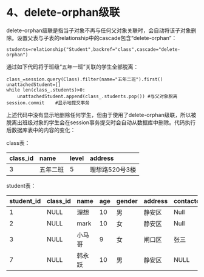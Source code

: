 # 4、delete-orphan级联

delete-orphan级联是指当子对象不再与任何父对象关联时，会自动将该子对象删除。设置父表与子表的relationship中的cascade包含“delete-orphan”：

```
students=relationship("Student",backref="class",cascade="delete-orphan")
```

通过如下代码将于班级“五年一班”关联的学生全部脱离：

```
class_=session.query(Class).filter(name="五年二班").first()
unattachedStudent=[]
while len(class_.students)>0:
    unattachedStudent.append(class_.students.pop()) #与父对象脱离
session.commit    #显示地提交事务
```

上述代码中没有显示地删除任何学生，但由于使用了delete-orphan级联，所以被脱离出班级对象的学生会在session事务提交时会自动从数据库中删除。代码执行后数据库表中的内容的变化：

class表：

| class\_id | name | level | address |
| :--- | :--- | :--- | :--- |
| 3 | 五年二班 | 5 | 理想路520号3楼 |

student表：

| student\_id | class\_id | name | age | gender | address | contactor |
| :--- | :--- | :--- | :--- | :--- | :--- | :--- |
| 1 | NULL | 理想 | 10 | 男 | 静安区 | Null |
| 2 | NULL | mark | 10 | 女 | 静安区 | Null |
| 3 | NULL | 小马哥 | 9 | 女 | 闸口区 | 张三 |
| 7 | NULL | 韩永跃 | 10 | 男 | 静安区 | NULL |



